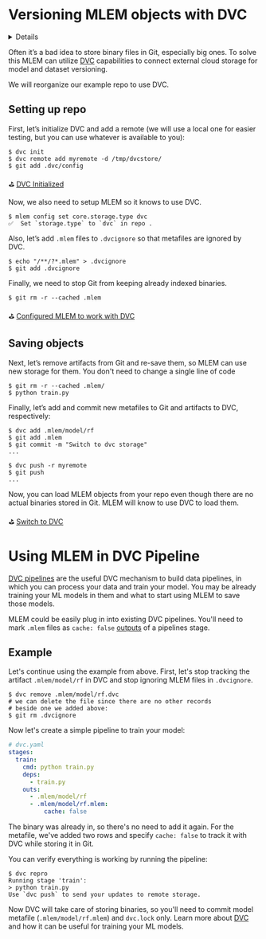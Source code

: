 # Versioning MLEM objects with DVC

<details>

### ⚙️ Expand for setup instructions

If you want to follow along with this tutorial, you can use our
[example repo](https://github.com/iterative/example-mlem-get-started).

```shell
$ git clone https://github.com/iterative/example-mlem-get-started
$ cd example-mlem-get-started
$ git checkout 5-deploy-meta
```

Next let's create a Python virtual environment to cleanly install all the
requirements with `pip` (including DVC and MLEM).

```shell
$ python3 -m venv .venv
$ source .venv/bin/activate
$ pip install -r requirements.txt
```

</details>

Often it’s a bad idea to store binary files in Git, especially big ones. To
solve this MLEM can utilize [DVC](https://dvc.org/doc) capabilities to connect
external cloud storage for model and dataset versioning.

We will reorganize our example repo to use DVC.

## Setting up repo

First, let’s initialize DVC and add a remote (we will use a local one for easier
testing, but you can use whatever is available to you):

```cli
$ dvc init
$ dvc remote add myremote -d /tmp/dvcstore/
$ git add .dvc/config
```

⛳
[DVC Initialized](https://github.com/iterative/example-mlem-get-started/tree/7-dvc-dvc-init)

Now, we also need to setup MLEM so it knows to use DVC.

```cli
$ mlem config set core.storage.type dvc
✅  Set `storage.type` to `dvc` in repo .
```

Also, let’s add `.mlem` files to `.dvcignore` so that metafiles are ignored by
DVC.

```cli
$ echo "/**/?*.mlem" > .dvcignore
$ git add .dvcignore
```

Finally, we need to stop Git from keeping already indexed binaries.

```cli
$ git rm -r --cached .mlem
```

⛳
[Configured MLEM to work with DVC](https://github.com/iterative/example-mlem-get-started/tree/8-dvc-mlem-config)

## Saving objects

Next, let’s remove artifacts from Git and re-save them, so MLEM can use new
storage for them. You don't need to change a single line of code

```cli
$ git rm -r --cached .mlem/
$ python train.py
```

Finally, let’s add and commit new metafiles to Git and artifacts to DVC,
respectively:

```cli
$ dvc add .mlem/model/rf
$ git add .mlem
$ git commit -m "Switch to dvc storage"
...

$ dvc push -r myremote
$ git push
...
```

Now, you can load MLEM objects from your repo even though there are no actual
binaries stored in Git. MLEM will know to use DVC to load them.

⛳
[Switch to DVC](https://github.com/iterative/example-mlem-get-started/tree/9-dvc-save-models)

# Using MLEM in DVC Pipeline

[DVC pipelines](https://dvc.org/doc/start/data-management/pipelines) are the
useful DVC mechanism to build data pipelines, in which you can process your data
and train your model. You may be already training your ML models in them and
what to start using MLEM to save those models.

MLEM could be easily plug in into existing DVC pipelines. You'll need to mark
`.mlem` files as `cache: false`
[outputs](https://dvc.org/doc/user-guide/project-structure/pipelines-files#output-subfields)
of a pipelines stage.

## Example

Let's continue using the example from above. First, let's stop tracking the
artifact `.mlem/model/rf` in DVC and stop ignoring MLEM files in `.dvcignore`.

```dvc
$ dvc remove .mlem/model/rf.dvc
# we can delete the file since there are no other records
# beside one we added above:
$ git rm .dvcignore
```

Now let's create a simple pipeline to train your model:

```yaml
# dvc.yaml
stages:
  train:
    cmd: python train.py
    deps:
      - train.py
    outs:
      - .mlem/model/rf
      - .mlem/model/rf.mlem:
          cache: false
```

The binary was already in, so there's no need to add it again. For the metafile,
we've added two rows and specify `cache: false` to track it with DVC while
storing it in Git.

You can verify everything is working by running the pipeline:

```dvc
$ dvc repro
Running stage 'train':
> python train.py
Use `dvc push` to send your updates to remote storage.
```

Now DVC will take care of storing binaries, so you'll need to commit model
metafile (`.mlem/model/rf.mlem`) and `dvc.lock` only. Learn more about
[DVC](https://dvc.org/doc) and how it can be useful for training your ML models.
